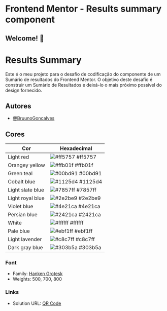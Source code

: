 # Frontend Mentor - Results summary component

## Welcome! 👋

# Results Summary

Este é o meu projeto para o desafio de codificação do componente de um Sumário de resultados do Frontend Mentor. O objetivo deste desafio é construir um Sumário de Resultados e deixá-lo o mais próximo possível do design fornecido.


## Autores

- [@BruunoGoncalves](https://github.com/BruunoGoncalves)

## Cores

| Cor               | Hexadecimal                                                |
| ----------------- | ---------------------------------------------------------------- |
| Light red      | ![#ff5757](https://via.placeholder.com/10/ff5757?text=+) #ff5757 |
| Orangey yellow      | ![#ffb01f](https://via.placeholder.com/10/ffb01f?text=+) #ffb01f |
| Green teal      | ![#00bd91](https://via.placeholder.com/10/00bd91?text=+) #00bd91|
| Cobalt blue       | ![#1125d4](https://via.placeholder.com/10/1125d4?text=+) #1125d4 |
| Light slate blue      | ![#7857ff](https://via.placeholder.com/10/7857ff?text=+) #7857ff |
| Light royal blue       | ![#2e2be9](https://via.placeholder.com/10/2e2be9?text=+) #2e2be9 |
| Violet blue       | ![#4e21ca](https://via.placeholder.com/10/4e21ca?text=+) #4e21ca |
| Persian blue       | ![#2421ca](https://via.placeholder.com/10/2421ca?text=+) #2421ca |
| White       | ![#ffffff](https://via.placeholder.com/10/ffffff?text=+) #ffffff |
| Pale blue      | ![#ebf1ff](https://via.placeholder.com/10/ebf1ff?text=+) #ebf1ff |
| Light lavender       | ![#c8c7ff](https://via.placeholder.com/10/c8c7ff?text=+) #c8c7ff |
| Dark gray blue       | ![#303b5a](https://via.placeholder.com/10/303b5a?text=+) #303b5a |


### Font

- Family: [Hanken Grotesk](https://fonts.google.com/specimen/Hanken+Grotesk)
- Weights: 500, 700, 800

### Links

- Solution URL: [QR Code](https://bruunogoncalves.github.io/results-summary-component-main/)